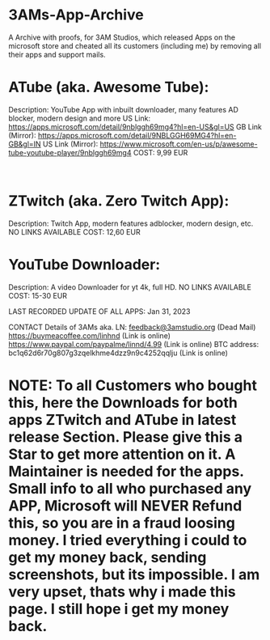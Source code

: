 # 3AMs-App-Archive
A Archive with proofs, for 3AM Studios, which released Apps on the microsoft store and cheated all its customers (including me) by removing all their apps and support mails.

# ATube (aka. Awesome Tube):
Description: YouTube App with inbuilt downloader, many features AD blocker, modern design and more 
US Link: https://apps.microsoft.com/detail/9nblggh69mg4?hl=en-US&gl=US
GB Link (Mirror): https://apps.microsoft.com/detail/9NBLGGH69MG4?hl=en-GB&gl=IN 
US Link (Mirror): https://www.microsoft.com/en-us/p/awesome-tube-youtube-player/9nblggh69mg4
COST: 9,99 EUR 

<br> 

# ZTwitch (aka. Zero Twitch App): 
Description: Twitch App, modern features adblocker, modern design, etc. 
NO LINKS AVAILABLE
COST: 12,60 EUR

# YouTube Downloader:
Description: A video Downloader for yt 4k, full HD.
NO LINKS AVAILABLE 
COST: 15-30 EUR

LAST RECORDED UPDATE OF ALL APPS: Jan 31, 2023

CONTACT Details of 3AMs aka. LN: 
feedback@3amstudio.org (Dead Mail)
https://buymeacoffee.com/linhnd (Link is online)
https://www.paypal.com/paypalme/linnd/4.99 (Link is online)
BTC address: bc1q62d6r70g807g3zqelkhme4dzz9n9c4252qqlju (Link is online)

# NOTE: To all Customers who bought this, here the Downloads for both apps ZTwitch and ATube in latest release Section. Please give this a Star to get more attention on it. A Maintainer is needed for the apps. Small info to all who purchased any APP, Microsoft will NEVER Refund this, so you are in a fraud loosing money. I tried everything i could to get my money back, sending screenshots, but its impossible. I am very upset, thats why i made this page. I still hope i get my money back.
